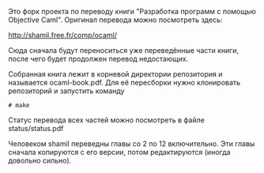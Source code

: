 Это форк проекта по переводу книги "Разработка программ с помощью Objective
Caml". Оригинал перевода можно посмотреть здесь:

http://shamil.free.fr/comp/ocaml/

Сюда сначала будут переноситься уже переведённые части книги, после чего будет
продолжен перевод недостающих.

Собранная книга лежит в корневой директории репозитория и называется
ocaml-book.pdf. Для её пересборки нужно клонировать репозиторий и запустить
команду

	# make

Статус перевода всех частей можно посмотреть в файле status/status.pdf

Человеком shamil переведны главы со 2 по 12 включительно. Эти главы сначала
копируются с его версии, потом редактируются (иногда довольно сильно).